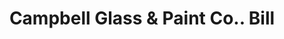 ---
doi: 10.7916/D8KD3926
date_other: '1900'
date_other_textual: '1900'
form: printed ephemera
genre:
- Invoices
name:
- Campbell Glass & Paint Co.
object_in_context_url: https://biggert.cul.columbia.edu/items/view/ave_biggert_01882
subject_hierarchical_geographic:
- St. Louis, Missouri, United States
- Kansas City, Missouri, United States
subject_name:
- Campbell Glass & Paint Co.
title: Campbell Glass & Paint Co.. Bill
sort_title: Campbell Glass & Paint Co.. Bill
call_number: ave_biggert_01882
coordinates:
- 38.62722222222222,-90.19777777777779
- 39.099722222222226,-94.57833333333333
pid: ave_biggert_01882
identifiers: ave_biggert_01882
thumbnail: https://derivativo-2.library.columbia.edu/iiif/2/ldpd:490597/full/!256,256/0/native.jpg
permalink: "/items/ave_biggert_01882/"
layout: iiif-image-page
---